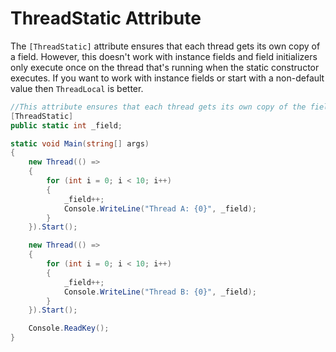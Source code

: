 # ThreadStatic Attribute

The `[ThreadStatic]` attribute ensures that each thread gets its own copy of a field. However, this doesn't work with instance fields and field initializers only execute once on the thread that's running when the static constructor executes. If you want to work with instance fields or start with a non-default value then `ThreadLocal` is better.

```csharp
//This attribute ensures that each thread gets its own copy of the field - take it away and the count goes up to 20
[ThreadStatic]
public static int _field;

static void Main(string[] args)
{
    new Thread(() =>
    {
        for (int i = 0; i < 10; i++)
        {
            _field++;
            Console.WriteLine("Thread A: {0}", _field);
        }
    }).Start();

    new Thread(() =>
    {
        for (int i = 0; i < 10; i++)
        {
            _field++;
            Console.WriteLine("Thread B: {0}", _field);
        }
    }).Start();

    Console.ReadKey();
}
```
<!--stackedit_data:
eyJoaXN0b3J5IjpbLTE4MjAwNzQ5MDQsMTg4OTQ3OTAxN119
-->